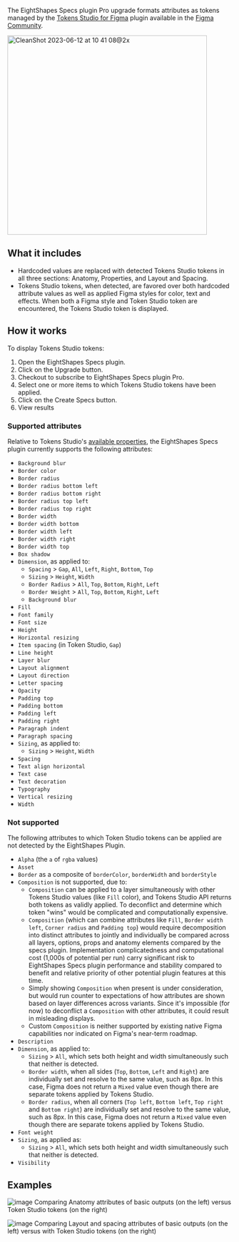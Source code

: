 The EightShapes Specs plugin Pro upgrade formats attributes as tokens managed by the [Tokens Studio for Figma](https://docs.tokens.studio/) plugin available in the [Figma Community](https://www.figma.com/community/plugin/843461159747178978/Tokens-Studio-for-Figma-(Figma-Tokens)).

<img width="447" alt="CleanShot 2023-06-12 at 10 41 08@2x" src="https://github.com/EightShapes/specs-plugin/assets/1165904/51cbcfc8-1de7-43dd-bc58-3bff0b99f05f">

## What it includes

* Hardcoded values are replaced with detected Tokens Studio tokens in all three sections: Anatomy, Properties, and Layout and Spacing.
* Tokens Studio tokens, when detected, are favored over both hardcoded attribute values as well as applied Figma styles for color, text and effects. When both a Figma style and Token Studio token are encountered, the Tokens Studio token is displayed.

## How it works

To display Tokens Studio tokens:

1. Open the EightShapes Specs plugin.
2. Click on the Upgrade button.
3. Checkout to subscribe to EightShapes Specs plugin Pro.
4. Select one or more items to which Tokens Studio tokens have been applied.
5. Click on the Create Specs button.
6. View results

### Supported attributes

Relative to Tokens Studio's [available properties](https://github.com/tokens-studio/figma-plugin/blob/main/src/constants/Properties.ts), the EightShapes Specs plugin currently supports the following attributes:

* `Background blur`
* `Border color`
* `Border radius`
* `Border radius bottom left`
* `Border radius bottom right`
* `Border radius top left`
* `Border radius top right`
* `Border width`
* `Border width bottom`
* `Border width left`
* `Border width right`
* `Border width top`
* `Box shadow`
* `Dimension`, as applied to:
  * `Spacing` > `Gap`, `All`, `Left`, `Right`, `Bottom`, `Top`
  * `Sizing` > `Height`, `Width`
  * `Border Radius` > `All`, `Top`, `Bottom`, `Right`, `Left`
  * `Border Weight` > `All`, `Top`, `Bottom`, `Right`, `Left`
  * `Background blur`
* `Fill`
* `Font family`
* `Font size`
* `Height`
* `Horizontal resizing`
* `Item spacing` (in Token Studio, `Gap`)
* `Line height`
* `Layer blur`
* `Layout alignment`
* `Layout direction`
* `Letter spacing`
* `Opacity`
* `Padding top`
* `Padding bottom`
* `Padding left`
* `Padding right`
* `Paragraph indent`
* `Paragraph spacing`
* `Sizing`, as applied to:
  * `Sizing` > `Height`, `Width`
* `Spacing`
* `Text align horizontal`
* `Text case`
* `Text decoration`
* `Typography`
* `Vertical resizing`
* `Width`

### Not supported

The following attributes to which Token Studio tokens can be applied are not detected by the EightShapes Plugin.

* `Alpha` (the `a` of `rgba` values)
* `Asset`
* `Border` as a composite of `borderColor`, `borderWidth` and `borderStyle`
* `Composition` is not supported, due to:
  * `Composition` can be applied to a layer simultaneously with other Tokens Studio values (like `Fill` color), and Tokens Studio API returns both tokens as validly applied. To deconflict and determine which token "wins" would be complicated and computationally expensive.
  * `Composition` (which can combine attributes like `Fill`, `Border width left`, `Corner radius` and `Padding top`) would require decomposition into distinct attributes to jointly and individually be compared across all layers, options, props and anatomy elements compared by the specs plugin. Implementation complicatedness and computational cost (1,000s of potential per run) carry significant risk to EightShapes Specs plugin performance and stability compared to benefit and relative priority of other potential plugin features at this time.
  * Simply showing `Composition` when present is under consideration, but would run counter to expectations of how attributes are shown based on layer differences across variants. Since it's impossible (for now) to deconflict a `Composition` with other attributes, it could result in misleading displays.
  * Custom `Composition` is neither supported by existing native Figma capabilities nor indicated on Figma's near-term roadmap.
* `Description`
* `Dimension`, as applied to:
  * `Sizing` > `All`, which sets both height and width simultaneously such that neither is detected.
  * `Border width`, when all sides (`Top`, `Bottom`, `Left` and `Right`) are individually set and resolve to the same value, such as 8px. In this case, Figma does not return a `Mixed` value even though there are separate tokens applied by Tokens Studio.
  * `Border radius`, when all corners (`Top left`, `Bottom left`, `Top right` and `Bottom right`) are individually set and resolve to the same value, such as 8px. In this case, Figma does not return a `Mixed` value even though there are separate tokens applied by Tokens Studio.
* `Font weight`
* `Sizing`, as applied as:
  * `Sizing` > `All`, which sets both height and width simultaneously such that neither is detected.
* `Visibility`

## Examples

![image](https://github.com/EightShapes/specs-plugin/assets/1165904/a89e94e6-28ad-440d-bc28-da3988a26df8)
Comparing Anatomy attributes of basic outputs (on the left) versus Token Studio tokens (on the right)

![image](https://github.com/EightShapes/specs-plugin/assets/1165904/edba0906-312e-44eb-9e7b-8eac878fbe30)
Comparing Layout and spacing attributes of basic outputs (on the left) versus with Token Studio tokens (on the right)


